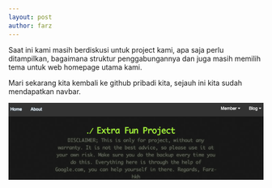 ```yaml
---
layout: post
author: farz
---
```


Saat ini kami masih berdiskusi untuk project kami, apa saja perlu ditampilkan, bagaimana struktur penggabungannya dan juga masih memilih tema untuk web homepage utama kami.

Mari sekarang kita kembali ke github pribadi kita, sejauh ini kita sudah mendapatkan navbar.

![images](https://raw.githubusercontent.com/farz-hkh/extra182/master/assets/images/nav.png)
